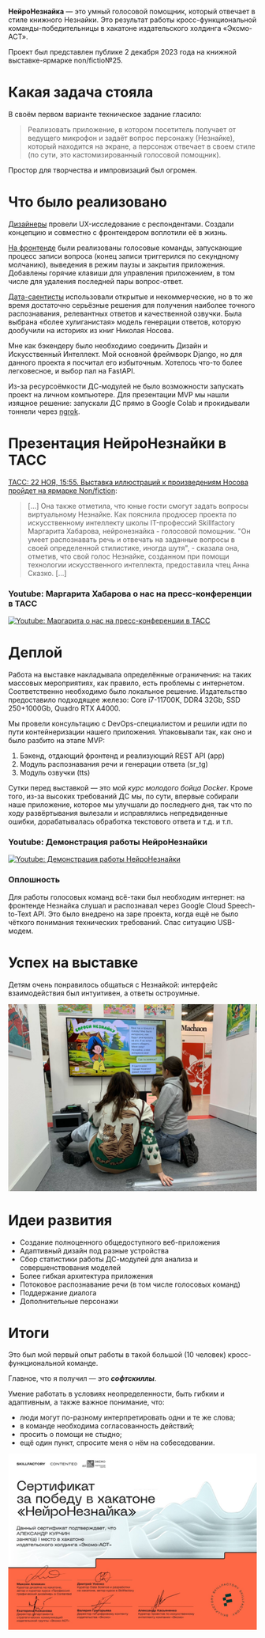 **НейроНезнайка** — это умный голосовой помощник, который отвечает в стиле книжного Незнайки. Это результат работы кросс-функциональной команды-победительницы в хакатоне издательского холдинга «Эксмо-АСТ».

Проект был представлен публике 2 декабря 2023 года на книжной выставке-ярмарке non/fictio№25.

# Какая задача стояла

В своём первом варианте техническое задание гласило:
> Реализовать приложение, в котором посетитель получает от ведущего микрофон и задаёт вопрос персонажу (Незнайке), который находится на экране, а персонаж отвечает в своем стиле (по сути, это кастомизированный голосовой помощник).

Простор для творчества и импровизаций был огромен.

# Что было реализовано

[Дизайнеры](https://www.behance.net/gallery/186713433/Voice-Assistant-APP-AI-UX-UI-neznajka) провели UX-исследование с респондентами. Создали концепцию и совместно с фронтендером воплотили её в жизнь.

[На фронтенде](https://github.com/Nick-Voskoboinikov/neznaika-for-eksmo) были реализованы голосовые команды, запускающие процесс записи вопроса (конец записи триггерился по секундному молчанию), выведения в режим паузы и закрытия приложения. Добавлены горячие клавиши для управления приложением, в том числе для удаления последней пары вопрос-ответ.

[Дата-саентисты](https://github.com/AsiyatShch/Neznaika) использовали открытые и некоммерческие, но в то же время достаточно серьёзные решения для получения наиболее точного распознавания, релевантных ответов и качественной озвучки. Была выбрана «более хулиганистая» модель генерации ответов, которую дообучили на историях из книг Николая Носова.

Мне как бэкендеру было необходимо соединить Дизайн и Искусственный Интеллект. Мой основной фреймворк Django, но для данного проекта я посчитал его избыточным. Хотелось что-то более легковесное, и выбор пал на FastAPI.

Из-за ресурсоёмкости ДС-модулей не было возможности запускать проект на личном компьютере. Для презентации MVP мы нашли изящное решение: запускали ДС прямо в Google Colab и прокидывали тоннели через [ngrok](https://ngrok.com/).

# Презентация НейроНезнайки в ТАСС

[ТАСС: 22 НОЯ, 15:55. Выставка иллюстраций к произведениям Носова пройдет на ярмарке Non/fiction](https://tass.ru/kultura/19353719/amp):
> [...] Она также отметила, что юные гости смогут задать вопросы виртуальному Незнайке. Как пояснила продюсер проекта по искусственному интеллекту школы IT-профессий Skillfactory Маргарита Хабарова, нейронезнайка - голосовой помощник. "Он умеет распознавать речь и отвечать на заданные вопросы в своей определенной стилистике, иногда шутя", - сказала она, отметив, что свой голос Незнайке, созданном при помощи технологии искусственного интеллекта, предоставила чтец Анна Сказко. [...]

### Youtube: Маргарита Хабарова о нас на пресс-конференции в ТАСС
[![Youtube: Маргарита о нас на пресс-конференции в ТАСС](http://img.youtube.com/vi/3qsIgYh-njA/0.jpg)](http://www.youtube.com/watch?v=3qsIgYh-njA "Маргарита о нас на пресс-конференции в ТАСС")

# Деплой

Работа на выставке накладывала определённые ограничения: на таких массовых мероприятиях, как правило, есть проблемы с интернетом. Соответственно необходимо было локальное решение. Издательство предоставило подходящее железо: Core i7-11700K, DDR4 32Gb, SSD 250+1000Gb, Quadro RTX A4000.

Мы провели консультацию с DevOps-специалистом и решили идти по пути контейнеризации нашего приложения. Упаковывали так, как оно и было разбито на этапе MVP:
1) Бэкенд, отдающий фронтенд и реализующий REST API (app)
2) Модуль распознавания речи и генерации ответа (sr_tg)
3) Модуль озвучки (tts)

Сутки перед выставкой — это мой *курс молодого бойца Docker*. Кроме того, из-за высоких требований ДС мы, по сути, впервые собирали наше приложение, которое мы улучшали до последнего дня, так что по ходу развёртывания вылезали и исправлялись непредвиденные ошибки, дорабатывалась обработка текстового ответа и т.д. и т.п.

### Youtube: Демонстрация работы НейроНезнайки
[![Youtube: Демонстрация работы НейроНезнайки](http://img.youtube.com/vi/QBbSnxUNZHA/0.jpg)](http://www.youtube.com/watch?v=QBbSnxUNZHA "Демонстрация работы НейроНезнайки")

###  Оплошность
Для работы голосовых команд всё-таки был необходим интернет: на фронтенде Незнайка слушал и распознавал через Google Cloud Speech-to-Text API. Это было внедрено на заре проекта, когда ещё не было чёткого понимания технических требований. Спас ситуацию USB-модем.

# Успех на выставке

Детям очень понравилось общаться с Незнайкой: интерфейс взаимодействия был интуитивен, а ответы остроумные.

![children](https://github.com/alexander-kurchin/pics-for-md/blob/main/idontknower/children.jpg)

# Идеи развития

- Создание полноценного общедоступного веб-приложения
- Адаптивный дизайн под разные устройства
- Сбор статистики работы ДС-модулей для анализа и совершенствования моделей
- Более гибкая архитектура приложения
- Потоковое распознавание речи (в том числе голосовых команд)
- Поддержание диалога
- Дополнительные персонажи

# Итоги

Это был мой первый опыт работы в такой большой (10 человек) кросс-функциональной команде.

Главное, что я получил — это ***софтскиллы***.

Умение работать в условиях неопределенности, быть гибким и адаптивным, а также важное понимание, что:
- люди могут по-разному интерпретировать одни и те же слова;
- в команде необходима согласованность действий;
- просить о помощи не стыдно;
- ещё один пункт, спросите меня о нём на собеседовании.

![cert](https://github.com/alexander-kurchin/pics-for-md/blob/main/idontknower/cert.jpg)
